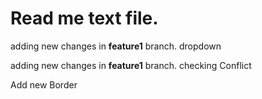 # Read me text file.
<p>adding new changes in <b>feature1</b> branch. dropdown </p>
<p>adding new changes in <b>feature1</b> branch. checking Conflict </p>
Add new Border
